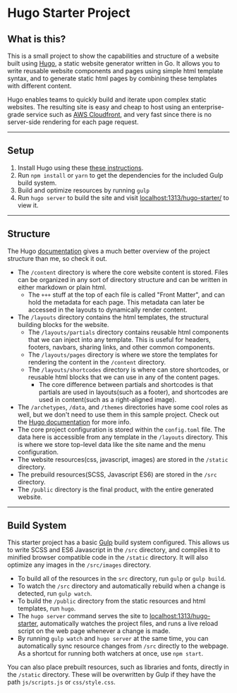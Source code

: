 



# Hugo Starter Project

## What is this?

This is a small project to show the capabilities and structure of a website built using [Hugo](https://gohugo.io/), a static website generator written in Go.  It allows you to write reusable website components and pages using simple html template syntax, and to generate static html pages by combining these templates with different content.

Hugo enables teams to quickly build and iterate upon complex static websites.  The resulting site is easy and cheap to host using an enterprise-grade service such as [AWS Cloudfront](https://aws.amazon.com/cloudfront/), and very fast since there is no server-side rendering for each page request.


----------


## Setup


 1.  Install Hugo using these  [these instructions](https://gohugo.io/overview/installing/).
 2.  Run `npm install` or `yarn` to get the dependencies for the included Gulp build system.
 3.  Build and optimize resources by running `gulp`
 4.  Run `hugo server` to build the site and visit [localhost:1313/hugo-starter/](http://localhost:1313/hugo-starter/) to view it.


----------


## Structure

The Hugo [documentation](https://gohugo.io/overview/introduction/) gives a much better overview of the project structure than me, so check it out.

- The `/content` directory is where the core website content is stored.  Files can be organized in any sort of directory structure and can be written in either markdown or plain html.  
	- The `+++` stuff at the top of each file is called "Front Matter", and can hold the metadata for each page.  This metadata can later be accessed in the layouts to dynamically render content.
- The `/layouts` directory contains the html templates, the structural building blocks for the website.  
	- The `/layouts/partials` directory contains reusable html components that we can inject into any template.  This is useful for headers, footers, navbars, sharing links, and other common components.  
	- The `/layouts/pages` directory is where we store the templates for rendering the content in the `/content` directory.
	- The `/layouts/shortcodes` directory is where can store shortcodes, or reusable html blocks that we can use in any of the content pages.  
		- The core difference between partials and shortcodes is that partials are used in layouts(such as a footer), and shortcodes are used in content(such as a right-aligned image).
- The `/archetypes`, `/data`, and `/themes` directories have some cool roles as well, but we don't need to use them in this sample project. Check out the [Hugo documentation](https://gohugo.io/overview/introduction/) for more info.
- The core project configuration is stored within the `config.toml` file.  The data here is accessible from any template in the `/layouts` directory.  This is where we store top-level data like the site name and the menu configuration.
- The website resources(css, javascript, images) are stored in the `/static` directory.
- The prebuild resources(SCSS, Javascript ES6) are stored in the `/src` directory.
- The `/public` directory is the final product, with the entire generated website.


----------


## Build System

This starter project has a basic [Gulp](http://gulpjs.com/) build system configured.  This allows us to write SCSS and ES6 Javascript in the `/src` directory, and compiles it to minified browser compatible code in the `/static` directory.  It will also optimize any images in the `/src/images` directory.

 - To build all of the resources in the `src` directory, run `gulp` or `gulp build`.
 - To watch the `/src` directory and automatically rebuild when a change is detected, run `gulp watch`. 
 - To build the `/public` directory from the static resources and html templates, run `hugo`.
 - The `hugo server` command serves the site to [ localhost:1313/hugo-starter](http://localhost:1313/hugo-starter/),  automatically watches the project files, and runs a live reload script on the web page whenever a change is made.
 - By running `gulp watch` and `hugo server` at the same time, you can automatically sync resource changes from `/src` directly to the webpage.  As a shortcut for running both watchers at once, use `npm start`.

You can also place prebuilt resources, such as libraries and fonts, directly in the `/static` directory. These will be overwritten by Gulp if they have the path `js/scripts.js` or `css/style.css`. 